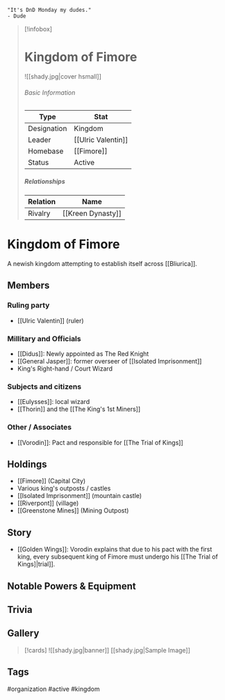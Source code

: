 	"It's DnD Monday my dudes." 
	- Dude

> [!infobox]
> # Kingdom of Fimore
> ![[shady.jpg|cover hsmall]]
> ###### Basic Information
> | Type | Stat |
> | ---- | ---- |
> |Designation|Kingdom|
> | Leader | [[Ulric Valentin]] |
> | Homebase | [[Fimore]] |
> | Status | Active |
> ##### Relationships
> | Relation | Name |
> | ---- | ---- |
> |Rivalry|[[Kreen Dynasty]]|

# Kingdom of Fimore
A newish kingdom attempting to establish itself across [[Bliurica]].
## Members
### Ruling party
- [[Ulric Valentin]] (ruler)
### Millitary and Officials
- [[Didus]]: Newly appointed as The Red Knight
- [[General Jasper]]: former overseer of [[Isolated Imprisonment]]
- King's Right-hand / Court Wizard
### Subjects and citizens
- [[Eulysses]]: local wizard
- [[Thorin]] and the [[The King's 1st Miners]]
### Other / Associates
- [[Vorodin]]: Pact and responsible for [[The Trial of Kings]]

## Holdings
- [[Fimore]] (Capital City)
- Various king's outposts / castles
- [[Isolated Imprisonment]] (mountain castle)
- [[Riverpont]] (village)
- [[Greenstone Mines]] (Mining Outpost)

## Story
- [[Golden Wings]]: Vorodin explains that due to his pact with the first king, every subsequent king of Fimore must undergo his [[The Trial of Kings]|trial]].
## Notable Powers & Equipment
## Trivia

## Gallery
>[!cards]
>![[shady.jpg|banner]]
>[[shady.jpg|Sample Image]]
>

## Tags
#organization #active  #kingdom